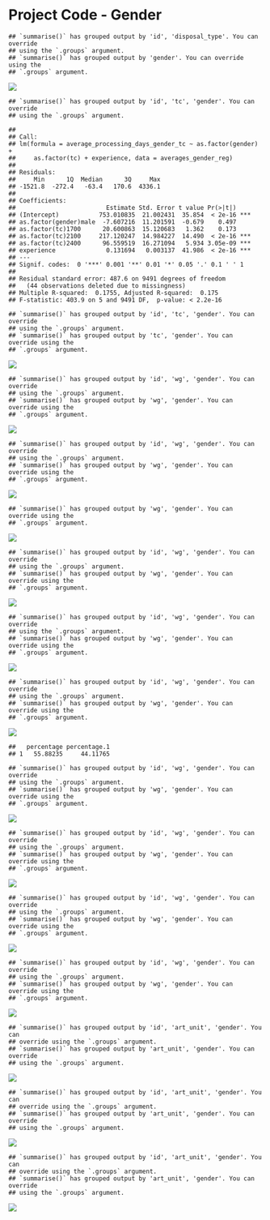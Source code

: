 Project Code - Gender
================

    ## `summarise()` has grouped output by 'id', 'disposal_type'. You can override
    ## using the `.groups` argument.
    ## `summarise()` has grouped output by 'gender'. You can override using the
    ## `.groups` argument.

![](Project-Code---Gender_files/figure-gfm/processing%20time%20of%20female%20and%20male%20in%20organizaion%20level%20by%20histogram-1.png)<!-- -->

    ## `summarise()` has grouped output by 'id', 'tc', 'gender'. You can override
    ## using the `.groups` argument.

    ## 
    ## Call:
    ## lm(formula = average_processing_days_gender_tc ~ as.factor(gender) + 
    ##     as.factor(tc) + experience, data = averages_gender_reg)
    ## 
    ## Residuals:
    ##     Min      1Q  Median      3Q     Max 
    ## -1521.8  -272.4   -63.4   170.6  4336.1 
    ## 
    ## Coefficients:
    ##                         Estimate Std. Error t value Pr(>|t|)    
    ## (Intercept)           753.010835  21.002431  35.854  < 2e-16 ***
    ## as.factor(gender)male  -7.607216  11.201591  -0.679    0.497    
    ## as.factor(tc)1700      20.600863  15.120683   1.362    0.173    
    ## as.factor(tc)2100     217.120247  14.984227  14.490  < 2e-16 ***
    ## as.factor(tc)2400      96.559519  16.271094   5.934 3.05e-09 ***
    ## experience              0.131694   0.003137  41.986  < 2e-16 ***
    ## ---
    ## Signif. codes:  0 '***' 0.001 '**' 0.01 '*' 0.05 '.' 0.1 ' ' 1
    ## 
    ## Residual standard error: 487.6 on 9491 degrees of freedom
    ##   (44 observations deleted due to missingness)
    ## Multiple R-squared:  0.1755, Adjusted R-squared:  0.175 
    ## F-statistic: 403.9 on 5 and 9491 DF,  p-value: < 2.2e-16

    ## `summarise()` has grouped output by 'id', 'tc', 'gender'. You can override
    ## using the `.groups` argument.
    ## `summarise()` has grouped output by 'tc', 'gender'. You can override using the
    ## `.groups` argument.

![](Project-Code---Gender_files/figure-gfm/processing%20time%20of%20gender%20in%20tc%20level%20by%20histogram-1.png)<!-- -->

    ## `summarise()` has grouped output by 'id', 'wg', 'gender'. You can override
    ## using the `.groups` argument.
    ## `summarise()` has grouped output by 'wg', 'gender'. You can override using the
    ## `.groups` argument.

![](Project-Code---Gender_files/figure-gfm/processing%20time%20of%20gender%20in%20wg%20level%20by%20histogram%20ABN-1.png)<!-- -->

    ## `summarise()` has grouped output by 'id', 'wg', 'gender'. You can override
    ## using the `.groups` argument.
    ## `summarise()` has grouped output by 'wg', 'gender'. You can override using the
    ## `.groups` argument.

![](Project-Code---Gender_files/figure-gfm/processing%20time%20of%20gender%20in%20wg%201600%20level%20by%20histogram%20ABN-1.png)<!-- -->

    ## `summarise()` has grouped output by 'wg', 'gender'. You can override using the
    ## `.groups` argument.

![](Project-Code---Gender_files/figure-gfm/processing%20time%20of%20gender%20in%20wg%201700%20level%20by%20histogram%20ABN-1.png)<!-- -->

    ## `summarise()` has grouped output by 'id', 'wg', 'gender'. You can override
    ## using the `.groups` argument.
    ## `summarise()` has grouped output by 'wg', 'gender'. You can override using the
    ## `.groups` argument.

![](Project-Code---Gender_files/figure-gfm/processing%20time%20of%20gender%20in%20wg%202100%20level%20by%20histogram%20ABN-1.png)<!-- -->

    ## `summarise()` has grouped output by 'id', 'wg', 'gender'. You can override
    ## using the `.groups` argument.
    ## `summarise()` has grouped output by 'wg', 'gender'. You can override using the
    ## `.groups` argument.

![](Project-Code---Gender_files/figure-gfm/processing%20time%20of%20gender%20in%20wg%202400%20level%20by%20histogram%20ABN-1.png)<!-- -->

    ## `summarise()` has grouped output by 'id', 'wg', 'gender'. You can override
    ## using the `.groups` argument.
    ## `summarise()` has grouped output by 'wg', 'gender'. You can override using the
    ## `.groups` argument.

![](Project-Code---Gender_files/figure-gfm/processing%20time%20of%20gender%20in%20wg%20level%20by%20histogram%20ISS-1.png)<!-- -->

    ##   percentage percentage.1
    ## 1   55.88235     44.11765

    ## `summarise()` has grouped output by 'id', 'wg', 'gender'. You can override
    ## using the `.groups` argument.
    ## `summarise()` has grouped output by 'wg', 'gender'. You can override using the
    ## `.groups` argument.

![](Project-Code---Gender_files/figure-gfm/processing%20time%20of%20gender%20in%20wg%201600%20level%20by%20histogram%20ISS-1.png)<!-- -->

    ## `summarise()` has grouped output by 'id', 'wg', 'gender'. You can override
    ## using the `.groups` argument.
    ## `summarise()` has grouped output by 'wg', 'gender'. You can override using the
    ## `.groups` argument.

![](Project-Code---Gender_files/figure-gfm/processing%20time%20of%20gender%20in%20wg%201700%20level%20by%20histogram%20ISS-1.png)<!-- -->

    ## `summarise()` has grouped output by 'id', 'wg', 'gender'. You can override
    ## using the `.groups` argument.
    ## `summarise()` has grouped output by 'wg', 'gender'. You can override using the
    ## `.groups` argument.

![](Project-Code---Gender_files/figure-gfm/processing%20time%20of%20gender%20in%20wg%202100%20level%20by%20histogram%20ISS-1.png)<!-- -->

    ## `summarise()` has grouped output by 'id', 'wg', 'gender'. You can override
    ## using the `.groups` argument.
    ## `summarise()` has grouped output by 'wg', 'gender'. You can override using the
    ## `.groups` argument.

![](Project-Code---Gender_files/figure-gfm/processing%20time%20of%20gender%20in%20wg%202400%20level%20by%20histogram%20ISS-1.png)<!-- -->

    ## `summarise()` has grouped output by 'id', 'art_unit', 'gender'. You can
    ## override using the `.groups` argument.
    ## `summarise()` has grouped output by 'art_unit', 'gender'. You can override
    ## using the `.groups` argument.

![](Project-Code---Gender_files/figure-gfm/processing%20time%20of%20gender%20in%20wg%202400%20level%20by%20histogram%20ISS%20v1-1.png)<!-- -->

    ## `summarise()` has grouped output by 'id', 'art_unit', 'gender'. You can
    ## override using the `.groups` argument.
    ## `summarise()` has grouped output by 'art_unit', 'gender'. You can override
    ## using the `.groups` argument.

![](Project-Code---Gender_files/figure-gfm/processing%20time%20of%20gender%20in%20wg%202400%20level%20by%20histogram%20ISS%20v2-1.png)<!-- -->

    ## `summarise()` has grouped output by 'id', 'art_unit', 'gender'. You can
    ## override using the `.groups` argument.
    ## `summarise()` has grouped output by 'art_unit', 'gender'. You can override
    ## using the `.groups` argument.

![](Project-Code---Gender_files/figure-gfm/processing%20time%20of%20gender%20in%20wg%202400%20level%20by%20histogram%20ISS%20v3-1.png)<!-- -->
